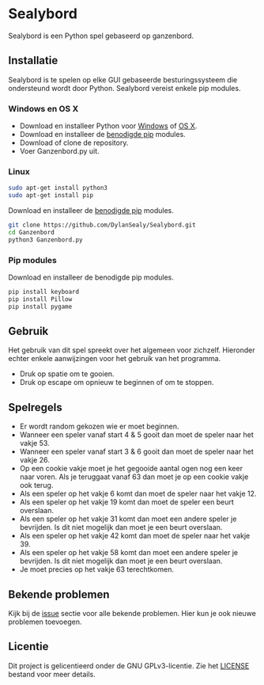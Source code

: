 # Sealybord
Sealybord is een Python spel gebaseerd op ganzenbord.

## Installatie
Sealybord is te spelen op elke GUI gebaseerde besturingssysteem die ondersteund wordt door Python. Sealybord vereist enkele pip modules.

### Windows en OS X
* Download en installeer Python voor [Windows](https://www.python.org/downloads/windows/) of [OS X](https://www.python.org/downloads/mac-osx/). 
* Download en installeer de [benodigde pip](#pip-modules) modules.
* Download of clone de repository.
* Voer Ganzenbord.py uit.

### Linux 
```bash
sudo apt-get install python3
sudo apt-get install pip
```
Download en installeer de [benodigde pip](#pip-modules) modules.
```bash
git clone https://github.com/DylanSealy/Sealybord.git
cd Ganzenbord
python3 Ganzenbord.py
```

### Pip modules
Download en installeer de benodigde pip modules.
```bash
pip install keyboard
pip install Pillow
pip install pygame
```

## Gebruik
Het gebruik van dit spel spreekt over het algemeen voor zichzelf. Hieronder echter enkele aanwijzingen voor het gebruik van het programma.
* Druk op spatie om te gooien.
* Druk op escape om opnieuw te beginnen of om te stoppen.

## Spelregels
* Er wordt random gekozen wie er moet beginnen.
* Wanneer een speler vanaf start 4 & 5 gooit dan moet de speler naar het vakje 53.
* Wanneer een speler vanaf start 3 & 6 gooit dan moet de speler naar het vakje 26.
* Op een cookie vakje moet je het gegooide aantal ogen nog een keer naar voren. Als je teruggaat vanaf 63 dan moet je op een cookie vakje ook terug.
* Als een speler op het vakje 6 komt dan moet de speler naar het vakje 12.
* Als een speler op het vakje 19 komt dan moet de speler een beurt overslaan.
* Als een speler op het vakje 31 komt dan moet een andere speler je bevrijden. Is dit niet mogelijk dan moet je een beurt overslaan.
* Als een speler op het vakje 42 komt dan moet de speler naar het vakje 39.
* Als een speler op het vakje 58 komt dan moet een andere speler je bevrijden. Is dit niet mogelijk dan moet je een beurt overslaan.
* Je moet precies op het vakje 63 terechtkomen. 

## Bekende problemen
Kijk bij de [issue](https://github.com/DylanSealy/Ganzenbord/issues) sectie voor alle bekende problemen. Hier kun je ook nieuwe problemen toevoegen. 

## Licentie 
Dit project is gelicentieerd onder de GNU GPLv3-licentie. Zie het [LICENSE](LICENSE) bestand voor meer details. 
